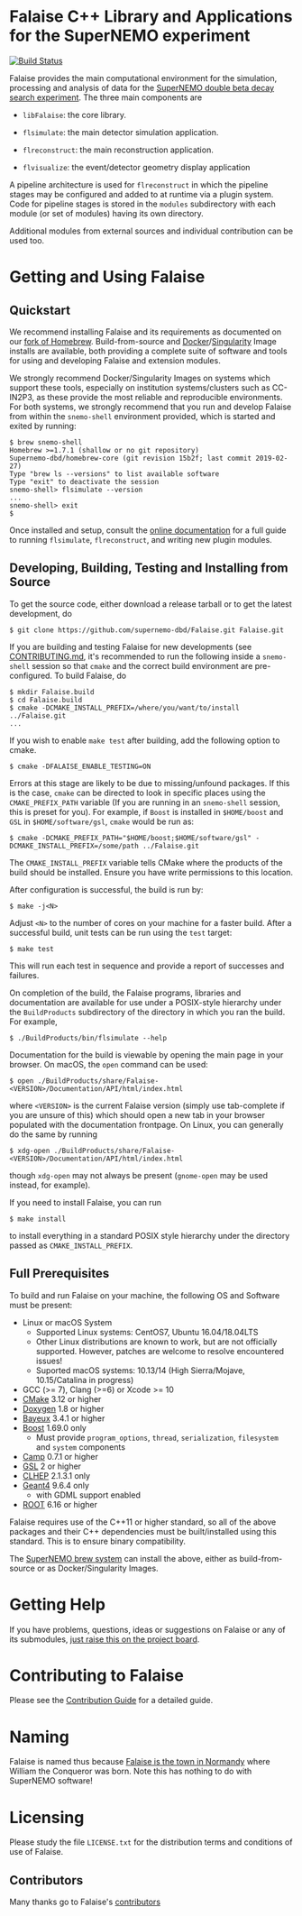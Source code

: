 # Falaise C++ Library and Applications for the SuperNEMO experiment

[![Build Status](https://travis-ci.org/SuperNEMO-DBD/Falaise.svg?branch=develop)](https://travis-ci.org/SuperNEMO-DBD/Falaise)

Falaise provides the main computational environment for the simulation,
processing and analysis of data for the [SuperNEMO double beta decay search
experiment](http://nemo.in2p3.fr). The three main components are

- `libFalaise`: the core library.

- `flsimulate`: the main detector simulation application.

- `flreconstruct`: the main reconstruction application.

- `flvisualize`: the event/detector geometry display application

A pipeline architecture is used for `flreconstruct` in which the pipeline stages
may be configured and added to at runtime via a plugin system.
Code for pipeline stages is stored in the ``modules`` subdirectory
with each module (or set of modules) having its own directory.

Additional modules from external sources and individual contribution
can be used too.

# Getting and Using Falaise
## Quickstart
We recommend installing Falaise and its requirements as documented on our [fork of Homebrew](https://github.com/SuperNEMO-DBD/brew).
Build-from-source and [Docker](https://www.docker.com)/[Singularity](https://www.sylabs.io/singularity/)
Image installs are available, both providing a complete suite of software and tools for using and developing Falaise and extension modules.

We strongly recommend Docker/Singularity Images on systems which support these tools,
especially on institution systems/clusters such as CC-IN2P3, as these provide the most
reliable and reproducible environments. For both systems, we strongly recommend that you
run and develop Falaise from within the `snemo-shell` environment provided, which is started and exited by running:

```console
$ brew snemo-shell
Homebrew >=1.7.1 (shallow or no git repository)
Supernemo-dbd/homebrew-core (git revision 15b2f; last commit 2019-02-27)
Type "brew ls --versions" to list available software
Type "exit" to deactivate the session
snemo-shell> flsimulate --version
...
snemo-shell> exit
$
```

Once installed and setup, consult the [online documentation](https://supernemo-dbd.github.io/Falaise)
for a full guide to running `flsimulate`, `flreconstruct`, and writing new plugin modules.


## Developing, Building, Testing and Installing from Source
To get the source code, either download a release tarball or to get the latest development,
do

```
$ git clone https://github.com/supernemo-dbd/Falaise.git Falaise.git
```

If you are building and testing Falaise for new developments (see [CONTRIBUTING.md](CONTRIBUTING.md),
it's recommended to run the following inside a `snemo-shell` session so that `cmake` and the correct
build environment are pre-configured. To build Falaise, do

```
$ mkdir Falaise.build
$ cd Falaise.build
$ cmake -DCMAKE_INSTALL_PREFIX=/where/you/want/to/install ../Falaise.git
...
```

If you wish to enable `make test` after building, add the following option to cmake.

```
$ cmake -DFALAISE_ENABLE_TESTING=ON
```

Errors at this stage are likely to be due to missing/unfound packages. If this is the
case, `cmake` can be directed to look in specific places using the `CMAKE_PREFIX_PATH`
variable (If you are running in an `snemo-shell` session, this is preset for you).
For example, if `Boost` is installed in `$HOME/boost` and `GSL` in `$HOME/software/gsl`,
`cmake` would be run as:

```
$ cmake -DCMAKE_PREFIX_PATH="$HOME/boost;$HOME/software/gsl" -DCMAKE_INSTALL_PREFIX=/some/path ../Falaise.git
```

The `CMAKE_INSTALL_PREFIX` variable tells CMake where the products of the build
should be installed. Ensure you have write permissions to this location.

After configuration is successful, the build is run by:

```
$ make -j<N>
```

Adjust `<N>` to the number of cores on your machine for a faster build. After a
successful build, unit tests can be run using the `test` target:

```
$ make test
```

This will run each test in sequence and provide a report of successes and failures.

On completion of the build, the Falaise programs, libraries and documentation are available
for use under a POSIX-style hierarchy under the `BuildProducts` subdirectory of
the directory in which you ran the build. For example,

```
$ ./BuildProducts/bin/flsimulate --help
```

Documentation for the build is viewable by opening the main page in your browser.
On macOS, the `open` command can be used:

```
$ open ./BuildProducts/share/Falaise-<VERSION>/Documentation/API/html/index.html
```

where ``<VERSION>`` is the current Falaise version (simply use tab-complete
if you are unsure of this)
which should open a new tab in your browser populated with the documentation
frontpage. On Linux, you can generally do the same by running

```
$ xdg-open ./BuildProducts/share/Falaise-<VERSION>/Documentation/API/html/index.html
```

though ``xdg-open`` may not always be present (``gnome-open`` may be used
instead, for example).

If you need to install Falaise, you can run

```
$ make install
```

to install everything in a standard POSIX style hierarchy under the directory
passed as ``CMAKE_INSTALL_PREFIX``.


## Full Prerequisites
To build and run Falaise on your machine, the following OS and Software must be
present:

- Linux or macOS System
  - Supported Linux systems: CentOS7, Ubuntu 16.04/18.04LTS
  - Other Linux distributions are known to work, but are not
    officially supported. However, patches are welcome to resolve encountered issues!
  - Suported macOS systems: 10.13/14 (High Sierra/Mojave, 10.15/Catalina in progress)
- GCC (>= 7), Clang (>=6) or Xcode >= 10
- [CMake](https://cmake.org) 3.12 or higher
- [Doxygen](http://www.doxygen.org) 1.8 or higher
- [Bayeux](https://github.com/SuperNEMO-DBD/Bayeux) 3.4.1 or higher
- [Boost](https:/boost.org) 1.69.0 only
  - Must provide `program_options`, `thread`, `serialization`, `filesystem` and `system` components
- [Camp](https://github.com/tegesoft/camp) 0.7.1 or higher
- [GSL](http://www.gnu.org/s/gsl) 2 or higher
- [CLHEP](http://proj-clhep.web.cern.ch) 2.1.3.1 only
- [Geant4](http://geant4.cern.ch) 9.6.4 only
   - with GDML support enabled
- [ROOT](http://root.cern.ch) 6.16 or higher

Falaise requires use of the C++11 or higher standard, so all of the above packages
and their C++ dependencies must be built/installed using this standard. This is
to ensure binary compatibility.

The [SuperNEMO brew system](https://github.com/SuperNEMO-DBD/brew) can install the
above, either as build-from-source or as Docker/Singularity Images.


# Getting Help

If you have problems, questions, ideas or suggestions on Falaise or
any of its submodules, [just raise this on the project board](https://supernemo-dbd.github.io/Falaise/issues).

# Contributing to Falaise

Please see the [Contribution Guide](https://github.com/SuperNEMO-DBD/Falaise/blob/develop/CONTRIBUTING.md#)
for a detailed guide.

# Naming
Falaise is named thus because [Falaise is the town in Normandy](http://en.wikipedia.org/wiki/Falaise,_Calvados) where William
the Conqueror was born. Note this has nothing to do with SuperNEMO software!

# Licensing
Please study the file ``LICENSE.txt`` for the distribution terms and
conditions of use of Falaise.



## Contributors

Many thanks go to Falaise's [contributors](https://github.com/SuperNEMO-DBD/Falaise/graphs/contributors)
